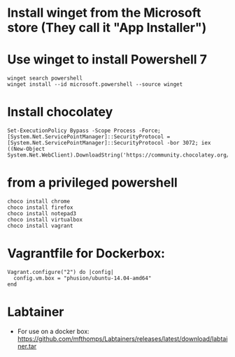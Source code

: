 # Install winget from the Microsoft store (They call it "App Installer")

# Use winget to install Powershell 7
    winget search powershell
    winget install --id microsoft.powershell --source winget

# Install chocolatey
    Set-ExecutionPolicy Bypass -Scope Process -Force; [System.Net.ServicePointManager]::SecurityProtocol = [System.Net.ServicePointManager]::SecurityProtocol -bor 3072; iex ((New-Object System.Net.WebClient).DownloadString('https://community.chocolatey.org/install.ps1'))

# from a privileged powershell
    choco install chrome
    choco install firefox
    choco install notepad3
    choco install virtualbox
    choco install vagrant

# Vagrantfile for Dockerbox:
    Vagrant.configure("2") do |config|
      config.vm.box = "phusion/ubuntu-14.04-amd64"
    end

# Labtainer
 * For use on a docker box: https://github.com/mfthomps/Labtainers/releases/latest/download/labtainer.tar
